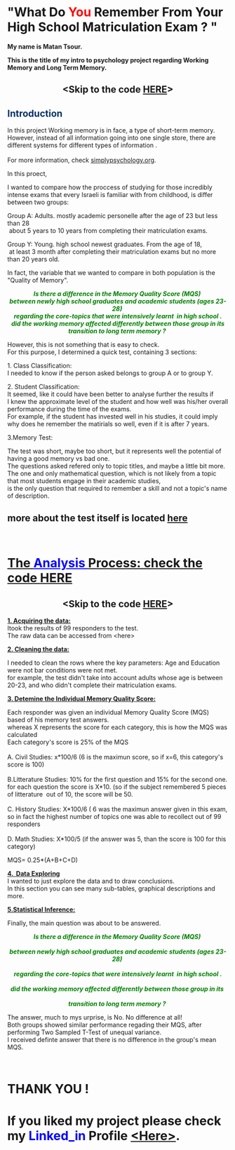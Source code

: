 <h1>"What Do <span style="color: #ff0000;">You&nbsp;</span>Remember From Your H<span dir="ltr">igh School Matriculation Exam ? "</span></h1>
<p><strong>My name is Matan Tsour.&nbsp;</strong></p>
<p><strong>This is the title of my intro to psychology project regarding Working Memory and Long Term Memory.</strong></p>
<h2 style="text-align: center;">&lt;Skip to the code&nbsp;<a href="https://github.com/matantsour/Core_Studies_Memory_Analysis/blob/gh-pages/Core_Studies_Memory_Analysis.ipynb" target="_blank" rel="noopener noreferrer">HERE</a>&gt;</h2>
<h2><span style="color: #003366;">Introduction</span></h2>
<p>In this project Working memory is in face, a type of&nbsp;short-term memory.<br />However, instead of all information going into one single store, there are different systems for different types of information .<br /><br />For more information, check <a href="https://www.simplypsychology.org/working%20memory.html" target="_blank" rel="noopener noreferrer">simplypsychology.org</a>.</p>
<p>In this proect,&nbsp;</p>
<p>I&nbsp;wanted to compare how the proccess of studying for those incredibly intense exams that every Israeli is familiar with from childhood, is differ between two groups:</p>
<p>Group A: Adults. mostly academic personelle after the age of 23 but less than 28<br />&nbsp;about 5 years to 10 years from completing their matriculation exams.</p>
<p>Group Y: Young. high school newest graduates.&nbsp;From the age of 18,<br />&nbsp;at least 3 month after completing their matriculation exams but no more than 20 years old.&nbsp;</p>
<p>In fact, the variable that we wanted to compare in both population is the "Quality of Memory".</p>
<p style="text-align: center;"><em><strong><span style="color: #008000;">Is there a difference in the&nbsp;Memory Quality Score (MQS)&nbsp;</span></strong></em><br /><em><strong><span style="color: #008000;">between newly high school graduates and academic students (ages 23-28)&nbsp;</span></strong></em><br /><em><strong><span style="color: #008000;">regarding the core-topics that were intensively learnt &nbsp;in high school .</span></strong></em><br /><em><strong><span style="color: #008000;">did the working memory affected differently between those group in its transition to long term memory ?&nbsp;</span></strong></em></p>
<p>However, this is not something that is easy to check.<br />For this purpose,&nbsp;I determined a quick test, containing 3 sections:</p>
<p>1. Class Classification:<br />I&nbsp;needed to know if the person asked belongs to group A or to group Y.&nbsp;</p>
<p>2. Student Classification:<br />It seemed, like it could have been better to analyse further the results if I&nbsp;knew the approximate level of the student and how well was his/her overall performance during the time of the exams.<br />For example, if the student has invested well in his studies, it could imply why does he remember the matirials so well, even if it is after 7 years.&nbsp;</p>
<p>3.Memory Test:</p>
<p>The test was short, maybe too short, but it represents well the potential of having a good memory vs bad one.<br />The questions asked refered only to topic titles, and maybe a little bit more.<br /> The one and only mathematical question, which is not likely from a topic that most students engage in their academic studies,<br /> is the only question that required to remember a skill and not a topic's name of description.</p>
<h2>more about the test itself is located <a href="https://github.com/matantsour/Core_Studies_Memory_Analysis/blob/gh-pages/questions.md" target="_blank" rel="noopener noreferrer">here</a></h2>
<p>&nbsp;</p>
<h1><span style="text-decoration: underline;">The <span style="color: #0000ff; text-decoration: underline;">Analysis </span>Process:&nbsp;check the code&nbsp;<a href="https://github.com/matantsour/Core_Studies_Memory_Analysis/blob/gh-pages/Core_Studies_Memory_Analysis.ipynb" target="_blank" rel="noopener noreferrer">HERE</a></span></h1>
<h2 style="text-align: center;">&lt;Skip to the code&nbsp;<a href="https://github.com/matantsour/Core_Studies_Memory_Analysis/blob/gh-pages/Core_Studies_Memory_Analysis.ipynb" target="_blank" rel="noopener noreferrer">HERE</a>&gt;</h2>
<p><span style="text-decoration: underline;"><strong>1. Acquiring the data:</strong></span><br />Itook the results of 99 responders to the test.<br />The raw data can be accessed from &lt;here&gt;</p>
<p><span style="text-decoration: underline;"><strong>2. Cleaning the data:</strong></span></p>
<p>I&nbsp;needed to clean the rows where the key parameters: Age and Education were not bar conditions were not met.<br />for example, the test didn't take into account adults whose age is between 20-23, and who didn't complete their matriculation&nbsp;exams.</p>
<p><span style="text-decoration: underline;"><strong>3. Detemine the Individual Memory Quality Score:</strong></span></p>
<p>Each responder&nbsp;was given an individual Memory Quality Score (MQS) based of his memory test answers.<br />whereas X represents the score for each category, this is how the MQS was calculated<br />Each category's score is 25% of the MQS<br /><br />A. Civil Studies: x*100/6 (6 is the maximun score, so if x=6, this category's score is 100)<br /><br />B.Litterature Studies: 10% for the first question and 15% for the second one.<br />for each question the score is X*10. (so if the subject remembered 5 pieces of litterature&nbsp; out of 10, the score will be 50.<br /><br />C. History Studies: X*100/6 ( 6 was the maximun answer given in this exam, so in fact the highest number of topics one was able to recollect out of 99 responders<br /><br />D. Math Studies: X*100/5 (if the answer was 5, than the score is 100 for this category)</p>
<p>MQS= 0.25*(A+B+C+D)</p>
<p><span style="text-decoration: underline;"><strong>4. &nbsp;Data Exploring</strong></span><br />I wanted to just explore the data and to draw conclusions.<br />In this section you can see many sub-tables, graphical descriptions and more.&nbsp;</p>
<p><span style="text-decoration: underline;"><strong>5.Statistical Inference:</strong></span></p>
<p>Finally, the main question was about to be answered.&nbsp;</p>
<p style="text-align: center;"><span style="color: #008000;"><em><strong>Is there a difference in the&nbsp;Memory Quality Score (MQS)&nbsp;</strong></em></span><br /><br /><span style="color: #008000;"><em><strong>between newly high school graduates and academic students (ages 23-28)&nbsp;</strong></em></span><br /><br /><span style="color: #008000;"><em><strong>regarding the core-topics that were intensively learnt &nbsp;in high school .</strong></em></span><br /><br /><span style="color: #008000;"><em><strong>did the working memory affected differently between those group in its&nbsp;</strong></em></span><br /><br /><span style="color: #008000;"><em><strong>transition to long term memory ?&nbsp;</strong></em></span></p>
<p>The answer, much to mys urprise, is No. No difference at all!<br />Both groups showed similar performance regading their MQS, after performing Two Sampled T-Test of unequal variance.<br />I received definte answer that there is no difference in the group's mean MQS.&nbsp;</p>
<p>&nbsp;</p>
<h1>THANK YOU !</h1>
<h1>If you liked my project please check my <span style="color: #0000ff;">Linked_in</span> Profile&nbsp;<a href="https://www.linkedin.com/in/matan-tsour/" target="_blank" rel="noopener noreferrer">&lt;Here&gt;</a>.</h1>
<h1>&nbsp;</h1>
